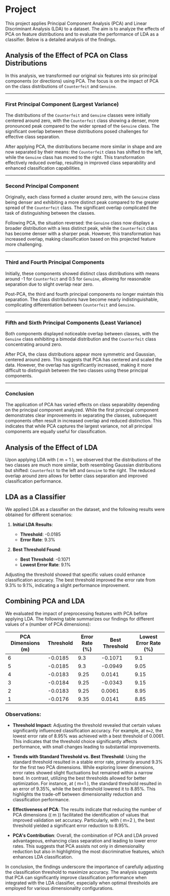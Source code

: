 # Project

This project applies Principal Component Analysis (PCA) and Linear Discriminant Analysis (LDA) to a dataset. The aim is to analyze the effects of PCA on feature distributions and to evaluate the performance of LDA as a classifier. Below is a detailed analysis of the findings.

## Analysis of the Effect of PCA on Class Distributions

In this analysis, we transformed our original six features into six principal components (or directions) using PCA. The focus is on the impact of PCA on the class distributions of `Counterfeit` and `Genuine`.

---

### First Principal Component (Largest Variance)

The distributions of the `Counterfeit` and `Genuine` classes were initially centered around zero, with the `Counterfeit` class showing a denser, more pronounced peak compared to the wider spread of the `Genuine` class. The significant overlap between these distributions posed challenges for effective class separation.

After applying PCA, the distributions became more similar in shape and are now separated by their means: the `Counterfeit` class has shifted to the left, while the `Genuine` class has moved to the right. This transformation effectively reduced overlap, resulting in improved class separability and enhanced classification capabilities.

---

### Second Principal Component

Originally, each class formed a cluster around zero, with the `Genuine` class being denser and exhibiting a more distinct peak compared to the greater spread of the `Counterfeit` class. The significant overlap complicated the task of distinguishing between the classes.

Following PCA, the situation reversed: the `Genuine` class now displays a broader distribution with a less distinct peak, while the `Counterfeit` class has become denser with a sharper peak. However, this transformation has increased overlap, making classification based on this projected feature more challenging.

---

### Third and Fourth Principal Components

Initially, these components showed distinct class distributions with means around -1 for `Counterfeit` and 0.5 for `Genuine`, allowing for reasonable separation due to slight overlap near zero.

Post-PCA, the third and fourth principal components no longer maintain this separation. The class distributions have become nearly indistinguishable, complicating differentiation between `Counterfeit` and `Genuine`.

---

### Fifth and Sixth Principal Components (Least Variance)

Both components displayed noticeable overlap between classes, with the `Genuine` class exhibiting a bimodal distribution and the `Counterfeit` class concentrating around zero.

After PCA, the class distributions appear more symmetric and Gaussian, centered around zero. This suggests that PCA has centered and scaled the data. However, the overlap has significantly increased, making it more difficult to distinguish between the two classes using these principal components.

---

### Conclusion

The application of PCA has varied effects on class separability depending on the principal component analyzed. While the first principal component demonstrates clear improvements in separating the classes, subsequent components often result in increased overlap and reduced distinction. This indicates that while PCA captures the largest variance, not all principal components are equally useful for classification.

## Analysis of the Effect of LDA

Upon applying LDA with \( m = 1 \), we observed that the distributions of the two classes are much more similar, both resembling Gaussian distributions but shifted: `Counterfeit` to the left and `Genuine` to the right. The reduced overlap around zero allows for better class separation and improved classification performance.

## LDA as a Classifier

We applied LDA as a classifier on the dataset, and the following results were obtained for different scenarios:

1. **Initial LDA Results**:
   - **Threshold**: -0.0185
   - **Error Rate**: 9.3%

2. **Best Threshold Found**:
   - **Best Threshold**: -0.1071
   - **Lowest Error Rate**: 9.1%

Adjusting the threshold showed that specific values could enhance classification accuracy. The best threshold improved the error rate from 9.3% to 9.1%, indicating a slight performance improvement.

## Combining PCA and LDA

We evaluated the impact of preprocessing features with PCA before applying LDA. The following table summarizes our findings for different values of `m` (number of PCA dimensions):

| **PCA Dimensions (m)** | **Threshold**         | **Error Rate (%)** | **Best Threshold**     | **Lowest Error Rate (%)** |
|-------------------------|-----------------------|---------------------|-------------------------|---------------------------|
| 6                       | -0.0185               | 9.3                 | -0.1071                 | 9.1                       |
| 5                       | -0.0185               | 9.3                 | -0.0949                 | 9.05                      |
| 4                       | -0.0183               | 9.25                | 0.0141                  | 9.15                      |
| 3                       | -0.0184               | 9.25                | -0.0343                 | 9.15                      |
| 2                       | -0.0183               | 9.25                | 0.0061                  | 8.95                      |
| 1                       | -0.0176               | 9.35                | 0.0141                  | 8.85                      |

### Observations:

- **Threshold Impact**: Adjusting the threshold revealed that certain values significantly influenced classification accuracy. For example, at `m=2`, the lowest error rate of 8.95% was achieved with a best threshold of 0.0061. This indicates that the threshold choice significantly affects performance, with small changes leading to substantial improvements.

- **Trends with Standard Threshold vs. Best Threshold**: Using the standard threshold resulted in a stable error rate, primarily around 9.3% for the first two PCA dimensions. While exploring lower dimensions, error rates showed slight fluctuations but remained within a narrow band. In contrast, utilizing the best thresholds allowed for better optimization. For instance, at \( m=1 \), the standard threshold resulted in an error of 9.35%, while the best threshold lowered it to 8.85%. This highlights the trade-off between dimensionality reduction and classification performance.

- **Effectiveness of PCA**: The results indicate that reducing the number of PCA dimensions (\( m \)) facilitated the identification of values that improved validation set accuracy. Particularly, with \( m=2 \), the best threshold yielded a significant error reduction to 8.95%.

- **PCA's Contribution**: Overall, the combination of PCA and LDA proved advantageous, enhancing class separation and leading to lower error rates. This suggests that PCA assists not only in dimensionality reduction but also in highlighting the most discriminative features, which enhances LDA classification.

In conclusion, the findings underscore the importance of carefully adjusting the classification threshold to maximize accuracy. The analysis suggests that PCA can significantly improve classification performance when integrated with the LDA classifier, especially when optimal thresholds are employed for various dimensionality configurations.